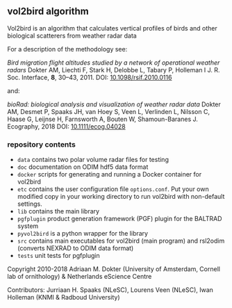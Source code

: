 ## vol2bird algorithm
Vol2bird is an algorithm that calculates vertical profiles of birds and other biological scatterers from weather radar data

For a description of the methodology see:

*Bird migration flight altitudes studied by a network of operational weather radars*
Dokter AM, Liechti F, Stark H, Delobbe L, Tabary P, Holleman I
J. R. Soc. Interface, **8**, 30–43, 2011.
DOI: [10.1098/rsif.2010.0116](https://doi.org/10.1098/rsif.2010.0116)

and:

*bioRad: biological analysis and visualization of weather radar data*
Dokter AM, Desmet P, Spaaks JH, van Hoey S, Veen L, Verlinden L, Nilsson C, Haase G, Leijnse H, Farnsworth A, Bouten W, Shamoun-Baranes J.
Ecography, 2018
DOI: [10.1111/ecog.04028](https://doi.org/10.1111/ecog.04028)

### repository contents

* `data` contains two polar volume radar files for testing
* `doc` documentation on ODIM hdf5 data format
* `docker` scripts for generating and running a Docker container for vol2bird
* `etc` contains the user configuration file `options.conf`. Put your own modified copy in your working directory to run vol2bird with non-default settings.
* `lib` contains the main library
* `pgfplugin` product generation framework (PGF) plugin for the BALTRAD system
* `pyvol2bird` is a python wrapper for the library
* `src` contains main executables for vol2bird (main program) and rsl2odim (converts NEXRAD to ODIM data format)
* `tests` unit tests for pgfplugin

Copyright 2010-2018 Adriaan M. Dokter (University of Amsterdam, Cornell lab of ornithology) & Netherlands eScience Centre

Contributors: Jurriaan H. Spaaks (NLeSC), Lourens Veen (NLeSC), Iwan Holleman (KNMI & Radboud University)
